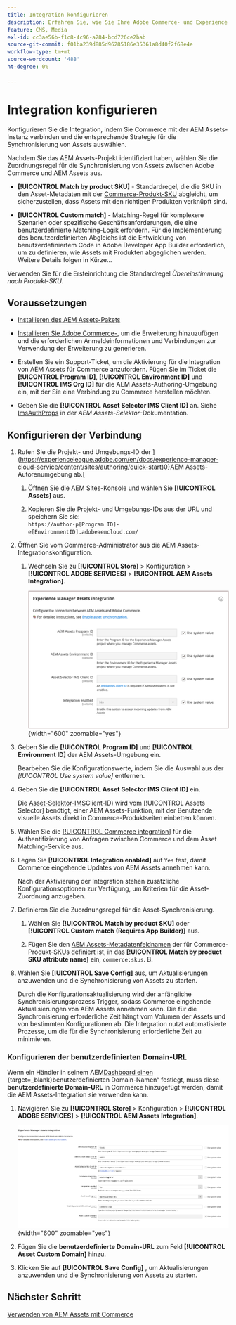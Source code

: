 ```yaml
---
title: Integration konfigurieren
description: Erfahren Sie, wie Sie Ihre Adobe Commerce- und Experience Manager Assets-Projekte verbinden, um die Synchronisierung von Assets zwischen diesen beiden Systemen zu aktivieren.
feature: CMS, Media
exl-id: cc3ae56b-f1c8-4c96-a284-bcd726ce2bab
source-git-commit: f01ba239d885d96285186e35361a8d40f2f68e4e
workflow-type: tm+mt
source-wordcount: '488'
ht-degree: 0%

---
```


# Integration konfigurieren

Konfigurieren Sie die Integration, indem Sie Commerce mit der AEM Assets-Instanz verbinden und die entsprechende Strategie für die Synchronisierung von Assets auswählen.

Nachdem Sie das AEM Assets-Projekt identifiziert haben, wählen Sie die Zuordnungsregel für die Synchronisierung von Assets zwischen Adobe Commerce und AEM Assets aus.

- **[!UICONTROL Match by product SKU]** - Standardregel, die die SKU in den Asset-Metadaten mit der [Commerce-Produkt-SKU](https://experienceleague.adobe.com/en/docs/commerce-operations/implementation-playbook/glossary#sku) abgleicht, um sicherzustellen, dass Assets mit den richtigen Produkten verknüpft sind.

- **[!UICONTROL Custom match]** - Matching-Regel für komplexere Szenarien oder spezifische Geschäftsanforderungen, die eine benutzerdefinierte Matching-Logik erfordern. Für die Implementierung des benutzerdefinierten Abgleichs ist die Entwicklung von benutzerdefiniertem Code in Adobe Developer App Builder erforderlich, um zu definieren, wie Assets mit Produkten abgeglichen werden. Weitere Details folgen in Kürze…

Verwenden Sie für die Ersteinrichtung die Standardregel *Übereinstimmung nach Produkt-SKU*.

## Voraussetzungen

- [Installieren des AEM Assets-Pakets](aem-assets-configure-aem.md)

- [Installieren Sie Adobe Commerce-](aem-assets-configure-commerce.md), um die Erweiterung hinzuzufügen und die erforderlichen Anmeldeinformationen und Verbindungen zur Verwendung der Erweiterung zu generieren.

- Erstellen Sie ein Support-Ticket, um die Aktivierung für die Integration von AEM Assets für Commerce anzufordern. Fügen Sie im Ticket die **[!UICONTROL Program ID]**, **[!UICONTROL Environment ID]** und **[!UICONTROL IMS Org ID]** für die AEM Assets-Authoring-Umgebung ein, mit der Sie eine Verbindung zu Commerce herstellen möchten.

- Geben Sie die **[!UICONTROL Asset Selector IMS Client ID]** an. Siehe [ImsAuthProps](https://experienceleague.adobe.com/en/docs/experience-manager-cloud-service/content/assets/manage/asset-selector/asset-selector-integration/integrate-asset-selector-adobe-app) in der *AEM Assets-Selektor*-Dokumentation.

## Konfigurieren der Verbindung

1. Rufen Sie die Projekt- und Umgebungs-ID der ](https://experienceleague.adobe.com/en/docs/experience-manager-cloud-service/content/sites/authoring/quick-start)0}AEM Assets-Autorenumgebung ab.[

   1. Öffnen Sie die AEM Sites-Konsole und wählen Sie **[!UICONTROL Assets]** aus.

   1. Kopieren Sie die Projekt- und Umgebungs-IDs aus der URL und speichern Sie sie:<br>`https://author-p[Program ID]-e[EnvironmentID].adobeaemcloud.com/`
1. Öffnen Sie vom Commerce-Administrator aus die AEM Assets-Integrationskonfiguration.

   1. Wechseln Sie zu **[!UICONTROL Store]** > Konfiguration > **[!UICONTROL ADOBE SERVICES]** > **[!UICONTROL AEM Assets Integration]**.

      ![AEM Assets-Integration aktivieren](assets/aem-assets-integration-enable-config.png){width="600" zoomable="yes"}

1. Geben Sie die **[!UICONTROL Program ID]** und **[!UICONTROL Environment ID]** der AEM Assets-Umgebung ein.

   Bearbeiten Sie die Konfigurationswerte, indem Sie die Auswahl aus der *[!UICONTROL Use system value]* entfernen.

1. Geben Sie die **[!UICONTROL Asset Selector IMS Client ID]** ein.

   Die [Asset-Selektor-IMS](https://experienceleague.adobe.com/en/docs/experience-manager-cloud-service/content/assets/manage/asset-selector/asset-selector-integration/integrate-asset-selector-adobe-app#ims-auth-props)Client-ID) wird vom [!UICONTROL Assets Selector] benötigt, einer AEM Assets-Funktion, mit der Benutzende visuelle Assets direkt in Commerce-Produktseiten einbetten können.

1. Wählen Sie die [[!UICONTROL Commerce integration]](aem-assets-configure-commerce.md#add-the-integration-to-the-commerce-environment) für die Authentifizierung von Anfragen zwischen Commerce und dem Asset Matching-Service aus.

1. Legen Sie **[!UICONTROL Integration enabled]** auf `Yes` fest, damit Commerce eingehende Updates von AEM Assets annehmen kann.

   Nach der Aktivierung der Integration stehen zusätzliche Konfigurationsoptionen zur Verfügung, um Kriterien für die Asset-Zuordnung anzugeben.

1. Definieren Sie die Zuordnungsregel für die Asset-Synchronisierung.

   1. Wählen Sie **[!UICONTROL Match by product SKU]** oder **[!UICONTROL Custom match (Requires App Builder)]** aus.

   1. Fügen Sie den [AEM Assets-Metadatenfeldnamen](aem-assets-configure-aem.md#configure-metadata) der für Commerce-Produkt-SKUs definiert ist, in das **[!UICONTROL Match by product SKU attribute name]** ein, `commerce:skus`. B.

1. Wählen Sie **[!UICONTROL Save Config]** aus, um Aktualisierungen anzuwenden und die Synchronisierung von Assets zu starten.

   Durch die Konfigurationsaktualisierung wird der anfängliche Synchronisierungsprozess Trigger, sodass Commerce eingehende Aktualisierungen von AEM Assets annehmen kann. Die für die Synchronisierung erforderliche Zeit hängt vom Volumen der Assets und von bestimmten Konfigurationen ab. Die Integration nutzt automatisierte Prozesse, um die für die Synchronisierung erforderliche Zeit zu minimieren.

### Konfigurieren der benutzerdefinierten Domain-URL

Wenn ein Händler in seinem AEM[Dashboard einen ](https://experienceleague.adobe.com/de/docs/experience-manager-cloud-service/content/implementing/using-cloud-manager/custom-domain-names/add-custom-domain-name){target=_blank}benutzerdefinierten Domain-Namen“ festlegt, muss diese **benutzerdefinierte Domain-URL** in Commerce hinzugefügt werden, damit die AEM Assets-Integration sie verwenden kann.

1. Navigieren Sie zu **[!UICONTROL Store]** > Konfiguration > **[!UICONTROL ADOBE SERVICES]** > **[!UICONTROL AEM Assets Integration]**.

   ![AEM Assets-Integration aktivieren](assets/aem-assets-view.png){width="600" zoomable="yes"}

1. Fügen Sie die **benutzerdefinierte Domain-URL** zum Feld **[!UICONTROL Asset Custom Domain]** hinzu.

1. Klicken Sie auf **[!UICONTROL Save Config]** , um Aktualisierungen anzuwenden und die Synchronisierung von Assets zu starten.

## Nächster Schritt

[Verwenden von AEM Assets mit Commerce](aem-assets-manage.md)
